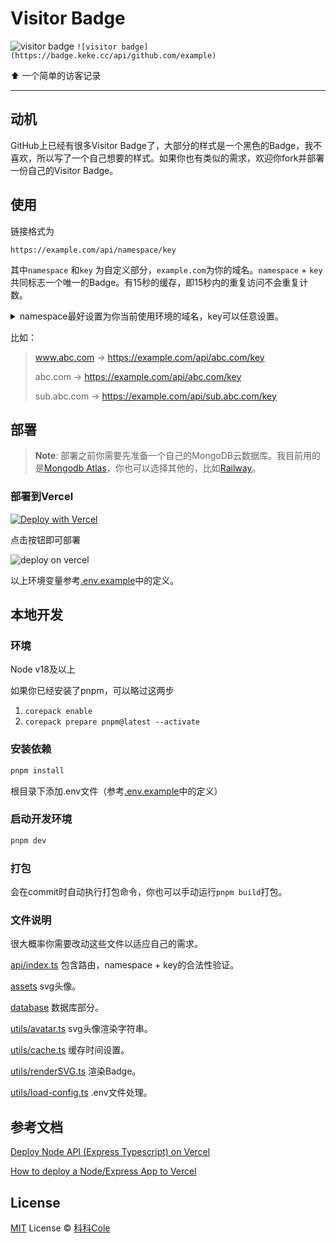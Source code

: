 # Visitor Badge

![visitor badge](https://badge.keke.cc/api/github.com/example) `![visitor badge](https://badge.keke.cc/api/github.com/example)`

⬆️ 一个简单的访客记录

---
## 动机

GitHub上已经有很多Visitor Badge了，大部分的样式是一个黑色的Badge，我不喜欢，所以写了一个自己想要的样式。如果你也有类似的需求，欢迎你fork并部署一份自己的Visitor Badge。

## 使用

链接格式为
```
https://example.com/api/namespace/key
```

其中`namespace` 和`key` 为自定义部分，`example.com`为你的域名。`namespace` + `key`共同标志一个唯一的Badge。有15秒的缓存，即15秒内的重复访问不会重复计数。

<details>
  <summary>namespace最好设置为你当前使用环境的域名，key可以任意设置。</summary>
  实际上namespace会根据跳转Request Header的referer字段判断，如果当前请求没有referer的话，namespace随便设什么都可以。如果有referer字段的话，则必须按照下面例子设置（即referer的hostname匹配）。这一部分的代码在<a href="./src/api/index.ts">index.ts</a>中。
</details>

比如：
> www.abc.com -> https://example.com/api/abc.com/key
>
> abc.com -> https://example.com/api/abc.com/key
>
> sub.abc.com -> https://example.com/api/sub.abc.com/key


## 部署

> **Note**: 部署之前你需要先准备一个自己的MongoDB云数据库。我目前用的是[Mongodb Atlas](https://www.mongodb.com/atlas)，你也可以选择其他的，比如[Railway](https://railway.app/)。

### 部署到Vercel

[![Deploy with Vercel](https://vercel.com/button)](https://vercel.com/new/clone?repository-url=https%3A%2F%2Fgithub.com%2FBernankez%2Fvisitor-badge&env=MONGODB_HOST,MONGODB_PORT,MONGODB_DATABASE,MONGODB_USER,MONGODB_PASSWORD,MONGODB_SRV&project-name=visitor-badge&repository-name=visitor-badge&demo-title=Visitor%20Badge&demo-description=An%20example%20Visitor%20Badge&demo-url=https%3A%2F%2Fbadge.keke.cc%2Fapi%2Fvercel.com%2Fexample&demo-image=https%3A%2F%2Fbadge.keke.cc%2Fapi%2Fvercel.com%2Fexample)

点击按钮即可部署

![deploy on vercel](https://user-images.githubusercontent.com/23058788/236779723-0be6308f-a8f0-465d-b23a-e5cdccd905b5.png)

以上环境变量参考[.env.example](.env.example)中的定义。

## 本地开发

### 环境

Node v18及以上

如果你已经安装了pnpm，可以略过这两步

1. `corepack enable`
2. `corepack prepare pnpm@latest --activate`

### 安装依赖

```sh
pnpm install
```

根目录下添加.env文件（参考[.env.example](.env.example)中的定义）

### 启动开发环境

```sh
pnpm dev
```

### 打包

会在commit时自动执行打包命令，你也可以手动运行`pnpm build`打包。

### 文件说明

很大概率你需要改动这些文件以适应自己的需求。

[api/index.ts](./src/api/index.ts) 包含路由，namespace + key的合法性验证。

[assets](./src/assets) svg头像。

[database](./src/database) 数据库部分。

[utils/avatar.ts](./src/utils/avatar.ts) svg头像渲染字符串。

[utils/cache.ts](./src/utils/cache.ts) 缓存时间设置。

[utils/renderSVG.ts](./src/utils/renderSVG.ts) 渲染Badge。

[utils/load-config.ts](./src/utils/load-config.ts) .env文件处理。

## 参考文档

[Deploy Node API (Express Typescript) on Vercel](https://dev.to/tirthpatel/deploy-node-ts-express-typescript-on-vercel-284h)

[How to deploy a Node/Express App to Vercel](https://dev.to/andrewbaisden/how-to-deploy-a-node-express-app-to-vercel-2aa)

## License

[MIT](LICENSE) License © [科科Cole](https://github.com/Bernankez)
